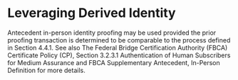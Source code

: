 # Leveraging Derived Identity

Antecedent in-person identity proofing may be used provided the prior proofing transaction is determined to be comparable to the process defined in Section 4.4.1. See also The Federal Bridge Certification Authority (FBCA) Certificate Policy (CP), Section 3.2.3.1 Authentication of Human Subscribers for Medium Assurance and FBCA Supplementary Antecedent, In-Person Definition for more details.
